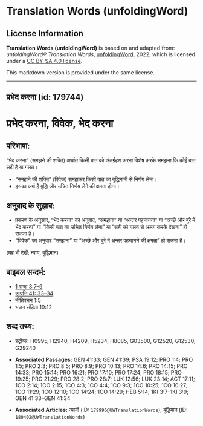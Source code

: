 # Translation Words (unfoldingWord)

## License Information

**Translation Words (unfoldingWord)** is based on and adapted from: _unfoldingWord® Translation Words_, [unfoldingWord](https://unfoldingword.org/utw), 2022, which is licensed under a [CC BY-SA 4.0 license](https://creativecommons.org/licenses/by-sa/4.0/legalcode.en).

This markdown version is provided under the same license.



--------------------------------

## प्रभेद करना (id: 179744)

प्रभेद करना, विवेक, भेद करना
============================

परिभाषा:
--------

“भेद करना” (समझने की शक्ति) अर्थात किसी बात को अंतर्ग्रहण करना विशेष करके समझना कि कोई बात सही है या गलत।

* “समझने की शक्ति” (विवेक) समझकर किसी बात का बुद्धिमानी से निर्णय लेना।
* इसका अर्थ है बुद्धि और उचित निर्णय लेने की क्षमता होना।

अनुवाद के सुझाव:
----------------

* प्रकरण के अनुसार, “भेद करना” का अनुवाद, “समझना” या “अन्तर पहचानना” या “अच्छे और बुरे में भेद करना” या “किसी बात का उचित निर्णय लेना” या “सही को गलत से अलग करके देखना” हो सकता है।
* “विवेक” का अनुवाद “समझना” या “अच्छे और बुरे में अन्तर पहचानने की क्षमता” हो सकता है।

(यह भी देखें: न्याय, बुद्धिमान)

बाइबल सन्दर्भ:
--------------

* [1 राजा 3:7–9](https://ref.ly/1Kgs0:0)
* [उत्पत्ति 41: 33–34](https://ref.ly/Gen41:0)
* [नीतिवचन 1:5](https://ref.ly/Prov1:5)
* भजन संहिता 19:12

शब्द तथ्य:
----------

* स्ट्रोंग्स: H0995, H2940, H4209, H5234, H8085, G03500, G12520, G12530, G29240

* **Associated Passages:** GEN 41:33; GEN 41:39; PSA 19:12; PRO 1:4; PRO 1:5; PRO 2:3; PRO 8:5; PRO 8:9; PRO 10:13; PRO 14:6; PRO 14:15; PRO 14:33; PRO 15:14; PRO 16:21; PRO 17:10; PRO 17:24; PRO 18:15; PRO 19:25; PRO 21:29; PRO 28:2; PRO 28:7; LUK 12:56; LUK 23:14; ACT 17:11; 1CO 2:14; 1CO 2:15; 1CO 4:3; 1CO 4:4; 1CO 9:3; 1CO 10:25; 1CO 10:27; 1CO 11:29; 1CO 12:10; 1CO 14:24; 1CO 14:29; HEB 5:14; 1KI 3:7–1KI 3:9; GEN 41:33–GEN 41:34
* **Associated Articles:** न्यायी (ID: `179996@UWTranslationWords`); बुद्धिमान (ID: `180402@UWTranslationWords`)

